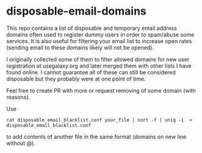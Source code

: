 disposable-email-domains
========================

This repo contains a list of disposable and temporary email address domains often used to register dummy users in order to spam/abuse some services. It is also useful for filtering your email list to increase open rates (sending email to these domains likely will not be opened).

I originally collected some of them to filter allowed domains for new user registration at usegalaxy.org and later merged them with other lists I have found online. I cannot guarantee all of these can still be considered disposable but they probably were at one point of time.

Feel free to create PR with more or request removing of some domain (with reasons).

Use 

`cat disposable_email_blacklist.conf your_file | sort -f | uniq -i  > disposable_email_blacklist.conf`

to add contents of another file in the same format (domains on new line without @).
